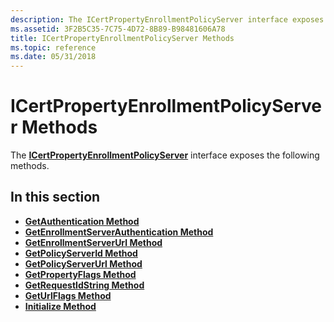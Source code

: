 ```yaml
---
description: The ICertPropertyEnrollmentPolicyServer interface exposes the following methods.
ms.assetid: 3F2B5C35-7C75-4D72-8B89-B98481606A78
title: ICertPropertyEnrollmentPolicyServer Methods
ms.topic: reference
ms.date: 05/31/2018
---
```


# ICertPropertyEnrollmentPolicyServer Methods

The [**ICertPropertyEnrollmentPolicyServer**](/windows/desktop/api/Certenroll/nn-certenroll-icertpropertyenrollmentpolicyserver) interface exposes the following methods.

## In this section

-   [**GetAuthentication Method**](/windows/desktop/api/Certenroll/nf-certenroll-icertpropertyenrollmentpolicyserver-getauthentication)
-   [**GetEnrollmentServerAuthentication Method**](/windows/desktop/api/Certenroll/nf-certenroll-icertpropertyenrollmentpolicyserver-getenrollmentserverauthentication)
-   [**GetEnrollmentServerUrl Method**](/windows/desktop/api/Certenroll/nf-certenroll-icertpropertyenrollmentpolicyserver-getenrollmentserverurl)
-   [**GetPolicyServerId Method**](/windows/desktop/api/Certenroll/nf-certenroll-icertpropertyenrollmentpolicyserver-getpolicyserverid)
-   [**GetPolicyServerUrl Method**](/windows/desktop/api/Certenroll/nf-certenroll-icertpropertyenrollmentpolicyserver-getpolicyserverurl)
-   [**GetPropertyFlags Method**](/windows/desktop/api/Certenroll/nf-certenroll-icertpropertyenrollmentpolicyserver-getpropertyflags)
-   [**GetRequestIdString Method**](/windows/desktop/api/Certenroll/nf-certenroll-icertpropertyenrollmentpolicyserver-getrequestidstring)
-   [**GetUrlFlags Method**](/windows/desktop/api/Certenroll/nf-certenroll-icertpropertyenrollmentpolicyserver-geturlflags)
-   [**Initialize Method**](/windows/desktop/api/Certenroll/nf-certenroll-icertpropertyenrollmentpolicyserver-initialize)

 

 



